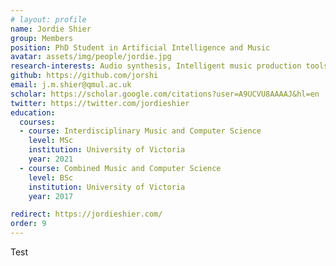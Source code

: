 ```yaml
---
# layout: profile
name: Jordie Shier
group: Members
position: PhD Student in Artificial Intelligence and Music
avatar: assets/img/people/jordie.jpg
research-interests: Audio synthesis, Intelligent music production tools, Deep learning for audio
github: https://github.com/jorshi
email: j.m.shier@qmul.ac.uk
scholar: https://scholar.google.com/citations?user=A9UCVU8AAAAJ&hl=en 
twitter: https://twitter.com/jordieshier
education:
  courses:
  - course: Interdisciplinary Music and Computer Science
    level: MSc
    institution: University of Victoria
    year: 2021
  - course: Combined Music and Computer Science
    level: BSc
    institution: University of Victoria
    year: 2017

redirect: https://jordieshier.com/
order: 9
---
```

Test
